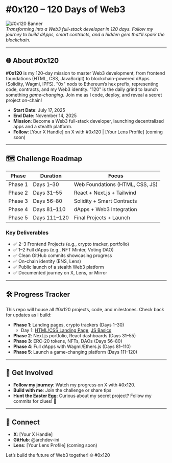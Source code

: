 # #0x120 – 120 Days of Web3

![#0x120 Banner](https://via.placeholder.com/1200x675/000000/0A0C3D?text=%230x120+-+Day+0)  
*Transforming into a Web3 full-stack developer in 120 days. Follow my journey to build dApps, smart contracts, and a hidden gem that’ll spark the blockchain.*

---

## 🌐 About #0x120

**#0x120** is my 120-day mission to master Web3 development, from frontend foundations (HTML, CSS, JavaScript) to blockchain-powered dApps (Solidity, Wagmi, IPFS). "0x" nods to Ethereum’s hex prefix, representing code, contracts, and my Web3 identity. "120" is the daily grind to launch something *game-changing*. Join me as I code, deploy, and reveal a secret project on-chain!

- **Start Date**: July 17, 2025  
- **End Date**: November 14, 2025  
- **Mission**: Become a Web3 full-stack developer, launching decentralized apps and a stealth platform.  
- **Follow**: [Your X Handle] on X with #0x120 | [Your Lens Profile] (coming soon)

---

## 🗺️ Challenge Roadmap

| Phase   | Duration     | Focus                           |
|---------|--------------|---------------------------------|
| Phase 1 | Days 1–30    | Web Foundations (HTML, CSS, JS) |
| Phase 2 | Days 31–55   | React + Next.js + Tailwind      |
| Phase 3 | Days 56–80   | Solidity + Smart Contracts      |
| Phase 4 | Days 81–110  | dApps + Web3 Integration        |
| Phase 5 | Days 111–120 | Final Projects + Launch         |

### Key Deliverables
- ✅ 2–3 Frontend Projects (e.g., crypto tracker, portfolio)
- ✅ 1–2 Full dApps (e.g., NFT Minter, Voting DAO)
- ✅ Clean GitHub commits showcasing progress
- ✅ On-chain identity (ENS, Lens)
- ✅ Public launch of a stealth Web3 platform
- ✅ Documented journey on X, Lens, or Mirror

---

## 🛠️ Progress Tracker
This repo will house all #0x120 projects, code, and milestones. Check back for updates as I build:
- **Phase 1**: Landing pages, crypto trackers (Days 1–30)
  - Day 1: [HTML/CSS Landing Page](index.html), [JS Basics](day1/)
- **Phase 2**: Next.js portfolio, React dashboards (Days 31–55)
- **Phase 3**: ERC-20 tokens, NFTs, DAOs (Days 56–80)
- **Phase 4**: Full dApps with Wagmi/Ethers.js (Days 81–110)
- **Phase 5**: Launch a game-changing platform (Days 111–120)
---

## 🚀 Get Involved

- **Follow my journey**: Watch my progress on X with #0x120.  
- **Build with me**: Join the challenge or share tips  
- **Hunt the Easter Egg**: Curious about my secret project? Follow my commits for clues! 👀  

---

## 📌 Connect

- **X**: [Your X Handle]  
- **GitHub**: @archdev-ini
- **Lens**: [Your Lens Profile] (coming soon)  


Let’s build the future of Web3 together! 🌐 #0x120